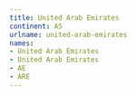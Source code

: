 ```yaml
---
title: United Arab Emirates
continent: AS
urlname: united-arab-emirates
names:
- United Arab Emirates
- United Arab Emirates
- AE
- ARE
---
```


